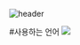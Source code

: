 ![header](https://capsule-render.vercel.app/api?type=waving&color=auto&height=300&section=header&text=capsule%20render&fontSize=90)

#사용하는 언어
<img src="https://img.shields.io/badge/React-61DAFB?style=flat&logo=React&logoColor=white"/>
